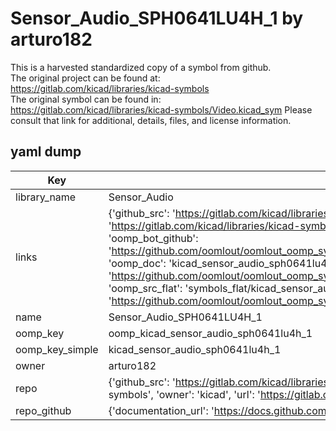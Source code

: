# Sensor_Audio_SPH0641LU4H_1 by arturo182  
This is a harvested standardized copy of a symbol from github.  
The original project can be found at:  
https://gitlab.com/kicad/libraries/kicad-symbols  
The original symbol can be found in:
https://gitlab.com/kicad/libraries/kicad-symbols/Video.kicad_sym
Please consult that link for additional, details, files, and license information.  
## yaml dump  
| Key | Value |  
| --- | --- |  
| library_name | Sensor_Audio |  
| links | {'github_src': 'https://gitlab.com/kicad/libraries/kicad-symbols/Video.kicad_sym', 'github_src_repo': 'https://gitlab.com/kicad/libraries/kicad-symbols', 'oomp_bot': 'kicad_sensor_audio_sph0641lu4h_1/working', 'oomp_bot_github': 'https://github.com/oomlout/oomlout_oomp_symbol_bot/tree/main/kicad_sensor_audio_sph0641lu4h_1/working', 'oomp_doc': 'kicad_sensor_audio_sph0641lu4h_1/working', 'oomp_doc_github': 'https://github.com/oomlout/oomlout_oomp_symbol_doc/tree/main/kicad_sensor_audio_sph0641lu4h_1/working', 'oomp_src_flat': 'symbols_flat/kicad_sensor_audio_sph0641lu4h_1/working', 'oomp_src_flat_github': 'https://github.com/oomlout/oomlout_oomp_symbol_src/tree/main/kicad_sensor_audio_sph0641lu4h_1/working'} |  
| name | Sensor_Audio_SPH0641LU4H_1 |  
| oomp_key | oomp_kicad_sensor_audio_sph0641lu4h_1 |  
| oomp_key_simple | kicad_sensor_audio_sph0641lu4h_1 |  
| owner | arturo182 |  
| repo | {'github_src': 'https://gitlab.com/kicad/libraries/kicad-symbols/Video.kicad_sym', 'name': 'libraries/kicad-symbols', 'owner': 'kicad', 'url': 'https://gitlab.com/kicad/libraries/kicad-symbols'} |  
| repo_github | {'documentation_url': 'https://docs.github.com/rest/repos/repos#get-a-repository', 'message': 'Not Found'} |  

